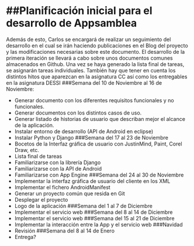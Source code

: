 ##Planificación inicial para el desarrollo de Appsamblea
=====
Además de esto, Carlos se encargará de realizar un seguimiento del desarrollo en el cual se irán haciendo publicaciones en el Blog del proyecto y las modificaciones necesarias sobre este documento.
El desarrollo de la primera iteración se llevará a cabo sobre unos documentos comunes almacenados en Github. Una vez se haya generado la lista final de tareas, se asignarán tareas individuales.
También hay que tener en cuenta los distintos hitos que aparezcan en la asignatura CC así como los entregables en la asignatura DESSI
###Semana del 10 de Noviembre al 16 de Noviembre:
- Generar documento con los diferentes requisitos funcionales y no funcionales.
- Generar documentos con los distintos casos de uso.
- Generar listado de historias de usuario que describan mejor el alcance de la aplicación.
-	Instalar entorno de desarrollo (API de Android en eclipse)
-	Instalar Python y Django
###Semana del 17 al 23 de Noviembre
-	Bocetos de la Interfaz gráfica de usuario con JustinMind, Paint, Corel Draw, etc.
-	Lista final de tareas
-	Familiarizarse  con la librería Django
-	Familiarizarse con la API de Android
-	Familiarizarse con App Engine
###Semana del 24 al 30 de Noviembre
-	Implementar la interfaz gráfica de usuario del cliente en los XML
-	Implementar el fichero AndroidManifest
-	Generar un proyecto común que resida en Git
-	Desplegar el proyecto
-	Logo de la aplicación
###Semana del 1 al 7 de Diciembre
-	Implementar el servicio web
###Semana del 8 al 14 de Diciembre
-	Implementar el servicio web
###Semana del 15 al 21 de Diciembre
-	Implementar la interacción entre la App y el servicio web
###Navidad
-	Revisión
###Semana del 8 al 14 de Enero
-	Entrega?
